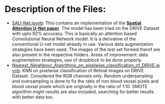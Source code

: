 # Description of the Files:
* [SAU-Net.ipynb](https://github.com/SOUMEE2000/Machine-Learning-Stash/blob/main/Retinal%20Image%20Segmentation/1.SA_UNet.ipynb): This contains an implementation of the [**Spatial Attention U-Net paper**](https://arxiv.org/ftp/arxiv/papers/2004/2004.03696.pdf). The model has been tried on the DRIVE Dataset with upto 92% accuracy. This is basically an attention based Convolutional Neural Network model. It is a derivative of the conventional U-net model already in use. Various data augmentation strategies have been used. The images of the test set formed therof are also present in the respective folders. 
Areas of improvement: data augmentation strategies, use of dropblock to be done properly.
* [Nearest_Neighbour_Algorithms_on_pixelwise_classification_of_DRIVE.ipynb](https://github.com/SOUMEE2000/Machine-Learning-Stash/blob/main/Retinal%20Image%20Segmentation/2.Nearest_Neighbour_Algorithms_on_pixelwise_classification_of_DRIVE.ipynb): KNN on pixelwise classification of Retinal images on DRIVE Dataset. Considered the RGB channels only. Random undersampling and oversampling is done to fix the ratio of non blood vessel pizels and blood vessel pixels which are originally in the ratio of 1:10. SMOTE algorithm might results are also included, searching for better results with better data too.

